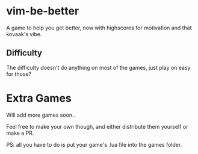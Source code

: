 # vim-be-better

A game to help you get better, now with highscores for motivation and that kovaak's vibe.

## Difficulty

The difficulty doesn't do anything on most of the games, just play on easy for those?

# Extra Games

Will add more games soon..

Feel free to make your own though, and either distribute them yourself or make a PR.

PS: all you have to do is put your game's .lua file into the games folder.
